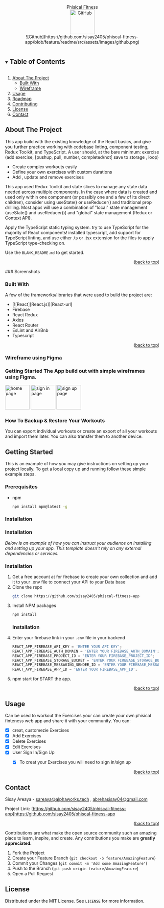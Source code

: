 <!-- PROJECT -->
  <p align="center">
   Phisical Fitness
    <br />
        <img src="/assets/images/github.png"
        alt="GitHub"
             height="80"></a>
    <br />
    ![Github](https://github.com/sisay2405/phiscal-fitness-app/blob/feature/readme/src/assets/images/github.png)
<!-- TABLE OF CONTENTS -->
<details open="open">
  <summary><h2 style="display: inline-block">Table of Contents</h2></summary>
  <ol>
    <li>
      <a href="#about-the-project">About The Project</a>
        <ul>
        <li><a href="#built-with">Built With</a></li>
        <li><a href="#wireframe">Wireframe</a></li>
      </ul>
    </li>
    <li><a href="#usage">Usage</a></li>
    <li><a href="#roadmap">Roadmap</a></li>
    <li><a href="#contributing">Contributing</a></li>
    <li><a href="#license">License</a></li>
    <li><a href="#contact">Contact</a></li>
  </ol>
</details>

<!-- ABOUT THE PROJECT -->
## About The Project
This app build with the existing knowledge of the React basics, and give you further practice working with codebase linting, component testing, Redux Toolkit, and TypeScript. A user should, at the bare minimum: exercise (add exercise, [pushup, pull, number, completed/not] save to storage , loop)
* Create complex workouts easily
* Define your own exercises with custom durations
* Add , update and remove exercises 

This app used Redux Toolkit and state slices to manage any state data needed across multiple components. In the case where data is created and used only within one component (or possibly one and a few of its direct children), consider using useState() or useReducer() and traditional prop drilling. Most apps will use a combination of "local" state management (useState() and useReducer()) and "global" state management (Redux or Context API).

Apply the TypeScript static typing system. try to use TypeScript for the majority of React components! installed typescript, add support for TypeScript linting, and use either .ts or .tsx extension for the files to apply TypeScript type-checking on.

Use the `BLANK_README.md` to get started.

<p align="right">(<a href="#readme-top">back to top</a>)</p>
### Screenshots

### Built With

A few of the frameworks/libraries that were used to build the project are:

* [![React][React.js]][React-url]
* Firebase
* React Redux 
* Axios
* React Router
* EsLint and AirBnb
* Typescript

<p align="right">(<a href="#readme-top">back to top</a>)</p>

### Wireframe using Figma 
  ### Getting Started The App build out with simple wireframes using Figma.
<img src="/assets/images/homewireframe.png"
        alt="home page"
             height="80">
<img src="/assets/images/signinwireframe.png"
        alt="sign in page"
             height="80">
<img src="/assets/images/signupwireframe.png"
        alt="sign up page"
             height="80">
### How To Backup & Restore Your Workouts
You can export individual workouts or create an export of all your workouts and import them later. You can also transfer them to another device.

<!-- GETTING STARTED -->
## Getting Started

This is an example of how you may give instructions on setting up your project locally.
To get a local copy up and running follow these simple example steps.

### Prerequisites

* npm
  ```sh
  npm install npm@latest -g
  ```

### Installation
### Installation
_Below is an example of how you can instruct your audience on installing and setting up your app. This template doesn't rely on any external dependencies or services._
### Installation
1. Get a free account at for firebase to create your own collection and add it to your .env file to connect your API to your Data base
2. Clone the repo
   ```sh
   git clone https://github.com/sisay2405/phiscal-fitness-app
   ```
3. Install NPM packages
   ```sh
   npm install
   ```
   ### Installation
4. Enter your firebase link in your `.env` file in your backend 
   ```js
   REACT_APP_FIREBASE_API_KEY = 'ENTER YOUR API KEY';
   REACT_APP_FIREBASE_AUTH_DOMAIN = 'ENTER YOUR FIREBASE_AUTH_DOMAIN';
   REACT_APP_FIREBASE_PROJECT_ID = 'ENTER YOUR FIREBASE_PROJECT_ID';
   REACT_APP_FIREBASE_STORAGE_BUCKET = 'ENTER YOUR FIREBASE_STORAGE_BUCKET';
   REACT_APP_FIREBASE_MESSAGING_SENDER_ID = 'ENTER YOUR FIREBASE_MESSAGING_SENDER_ID';
   REACT_APP_FIREBASE_APP_ID = 'ENTER YOUR FIREBASE_APP_ID';
   ```
5. npm start for START the app.

<p align="right">(<a href="#readme-top">back to top</a>)</p>

<!-- USAGE EXAMPLES -->
## Usage

Can be used to workout the Exercises your can create your own phisical finteness web app and share it with your community. You can:

- [x] creat, customezie Exercises
- [x] Add Exercises
- [x] Delete Exercises
- [x] Edit Exercises
- [x] User Sign In/Sign Up
    - [x] To creat your Exercises you will need to sign in/sign up


<p align="right">(<a href="#readme-top">back to top</a>)</p>



<!-- CONTACT -->
## Contact

Sisay Areaya - sareaya@alphaworks.tech , abrehasisay04@gmail.com

Project Link: [https://github.com/sisay2405/phiscal-fitness-app]https://github.com/sisay2405/phiscal-fitness-app

<p align="right">(<a href="#readme-top">back to top</a>)</p>


Contributions are what make the open source community such an amazing place to learn, inspire, and create. Any contributions you make are **greatly appreciated**.

1. Fork the Project
2. Create your Feature Branch (`git checkout -b feature/AmazingFeature`)
3. Commit your Changes (`git commit -m 'Add some AmazingFeature'`)
4. Push to the Branch (`git push origin feature/AmazingFeature`)
5. Open a Pull Request


<!-- LICENSE -->
## License

Distributed under the MIT License. See `LICENSE` for more information.

